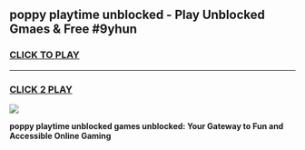 
## poppy playtime unblocked - Play Unblocked Gmaes & Free #9yhun
<h3>
<a href="https://news.freeplayer.one?title=poppy_playtime_unblocked&ref=03M">CLICK TO PLAY</a></h3>
<hr>

<h3>
<a href="https://news.freeplayer.one?title=poppy_playtime_unblocked&ref=03M">CLICK 2 PLAY</a>
  
</h3>

<a href="https://news.freeplayer.one?title=poppy_playtime_unblocked&ref=03M"><img src="https://clearcache.store/games.png"></a>


**poppy playtime unblocked games unblocked: Your Gateway to Fun and Accessible Online Gaming**
